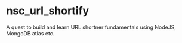 # nsc_url_shortify
A quest to build and learn URL shortner fundamentals using NodeJS, MongoDB atlas etc.
